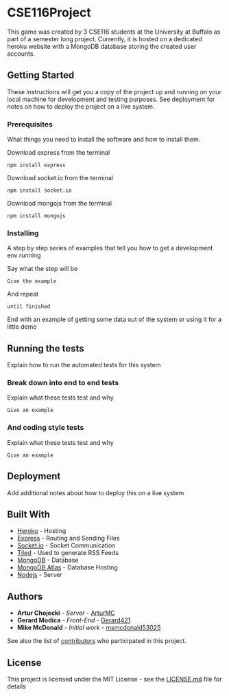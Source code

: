 # CSE116Project

This game was created by 3 CSE116 students at the University at Buffalo as part of a semester long project. Currently, it is hosted on a dedicated heroku website with a MongoDB database storing the created user accounts. 

## Getting Started

These instructions will get you a copy of the project up and running on your local machine for development and testing purposes. See deployment for notes on how to deploy the project on a live system.

### Prerequisites

What things you need to install the software and how to install them.

Download express from the terminal
```
npm install express
```
Download socket.io from the terminal
```
npm install socket.io
```
Download mongojs from the terminal
```
npm install mongojs
```

### Installing

A step by step series of examples that tell you how to get a development env running

Say what the step will be

```
Give the example
```

And repeat

```
until finished
```

End with an example of getting some data out of the system or using it for a little demo

## Running the tests

Explain how to run the automated tests for this system

### Break down into end to end tests

Explain what these tests test and why

```
Give an example
```

### And coding style tests

Explain what these tests test and why

```
Give an example
```

## Deployment

Add additional notes about how to deploy this on a live system

## Built With

* [Heroku](https://www.heroku.com/) - Hosting
* [Express](http://expressjs.com/) - Routing and Sending Files
* [Socket.io](https://socket.io/) - Socket Communication
* [Tiled](https://www.mapeditor.org/) - Used to generate RSS Feeds
* [MongoDB](https://www.mongodb.com/) - Database
* [MongoDB Atlas](https://www.mongodb.com/cloud/atlas) - Database Hosting
* [Nodejs](https://nodejs.org/en/) - Server


## Authors

* **Artur Chojecki** - *Server* - [ArturMC](https://github.com/ArturMC)
* **Gerard Modica** - *Front-End* - [Gerard421](https://github.com/Gerard421)
* **Mike McDonald** - *Initial work* - [msmcdonald53025](https://github.com/msmcdonald53025)

See also the list of [contributors](https://github.com/your/project/contributors) who participated in this project.

## License

This project is licensed under the MIT License - see the [LICENSE.md](LICENSE.md) file for details
